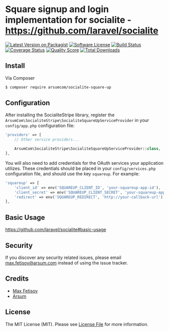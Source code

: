 # Square signup and login implementation for socialite - https://github.com/laravel/socialite

[![Latest Version on Packagist][ico-version]][link-packagist]
[![Software License][ico-license]](LICENSE.md)
[![Build Status][ico-travis]][link-travis]
[![Coverage Status][ico-scrutinizer]][link-scrutinizer]
[![Quality Score][ico-code-quality]][link-code-quality]
[![Total Downloads][ico-downloads]][link-downloads]

## Install

Via Composer

``` bash
$ composer require arsumcom/socialite-square-up
```

## Configuration

After installing the SocialiteStripe library, register the `ArsumCom\SocialiteStripe\SocialiteSquareUpServiceProvider` in your `config/app.php` configuration file:

```php
'providers' => [
    // Other service providers...

    ArsumCom\SocialiteStripe\SocialiteSquareUpServiceProvider::class,
],
```

You will also need to add credentials for the OAuth services your application utilizes. These credentials should be placed in your `config/services.php` configuration file, and should use the key `squareup`. For example:
```php
'squareup' => [
    'client_id' => env('SQUAREUP_CLIENT_ID', 'your-squareup-app-id'),
    'client_secret' => env('SQUAREUP_CLIENT_SECRET', 'your-squareup-app-secret'),
    'redirect' => env('SQUAREUP_REDIRECT', 'http://your-callback-url'),
],
```
## Basic Usage

https://github.com/laravel/socialite#basic-usage

## Security

If you discover any security related issues, please email max.fetisov@arsum.com instead of using the issue tracker.

## Credits

- [Max Fetisov][link-author]
- [Arsum][link-arsum]

## License

The MIT License (MIT). Please see [License File](LICENSE.md) for more information.

[ico-version]: https://img.shields.io/packagist/v/arsumcom/socialite-square-up.svg?style=flat-square
[ico-license]: https://img.shields.io/badge/license-MIT-brightgreen.svg?style=flat-square
[ico-travis]: https://img.shields.io/travis/arsumcom/socialite-square-up/master.svg?style=flat-square
[ico-scrutinizer]: https://img.shields.io/scrutinizer/coverage/g/arsumcom/socialite-square-up.svg?style=flat-square
[ico-code-quality]: https://img.shields.io/scrutinizer/g/arsumcom/socialite-square-up.svg?style=flat-square
[ico-downloads]: https://img.shields.io/packagist/dt/arsumcom/socialite-square-up.svg?style=flat-square

[link-packagist]: https://packagist.org/packages/arsumcom/socialite-square-up
[link-travis]: https://travis-ci.org/arsumcom/socialite-square-up
[link-scrutinizer]: https://scrutinizer-ci.com/g/arsumcom/socialite-square-up/code-structure
[link-code-quality]: https://scrutinizer-ci.com/g/arsumcom/socialite-square-up
[link-downloads]: https://packagist.org/packages/arsumcom/socialite-square-up
[link-author]: https://github.com/kovalski
[link-arsum]: http://arsum.com
